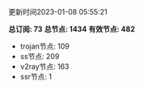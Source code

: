 更新时间2023-01-08 05:55:21

**总订阅: 73**
**总节点: 1434**
**有效节点: 482**
- trojan节点: 109
- ss节点: 209
- v2ray节点: 163
- ssr节点: 1
